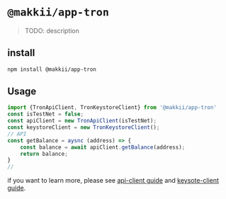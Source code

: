 # `@makkii/app-tron`

> TODO: description


## install

```bash
npm install @makkii/app-tron
```

## Usage

```js
import {TronApiClient, TronKeystoreClient} from '@makkii/app-tron'
const isTestNet = false;
const apiClient = new TronApiClient(isTestNet);
const keystoreClient = new TronKeystoreClient();
// API
const getBalance = aysnc (address) => {
    const balance = await apiClient.getBalance(address);
    return balance;
}
// 

```
if you want to learn more, please see [api-client guide](../../docs/api-client.md) and [keysote-client guide](../../docs/keysotre-client.md).

